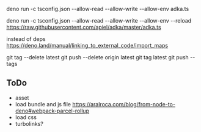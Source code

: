 deno run -c tsconfig.json --allow-read --allow-write --allow-env adka.ts

deno run -c tsconfig.json --allow-read --allow-write --allow-env --reload https://raw.githubusercontent.com/apiel/adka/master/adka.ts


instead of deps
https://deno.land/manual/linking_to_external_code/import_maps


git tag --delete latest
git push --delete origin latest
git tag latest
git push --tags

## ToDo

- asset
- load bundle and js file
    https://aralroca.com/blog/from-node-to-deno#webpack-parcel-rollup
- load css
- turbolinks?
